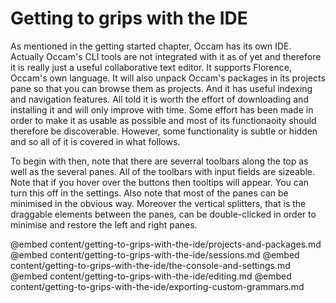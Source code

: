 # Getting to grips with the IDE

As mentioned in the getting started chapter, Occam has its own IDE. 
Actually Occam's CLI tools are not integrated with it as of yet and therefore it is really just a useful collaborative text editor.
It supports Florence, Occam's own language. 
It will also unpack Occam's packages in its projects pane so that you can browse them as projects. 
And it has useful indexing and navigation features.
All told it is worth the effort of downloading and installing it and will only improve with time.
Some effort has been made in order to make it as usable as possible and most of its functionaoity should therefore be discoverable.
However, some functionality is subtle or hidden and so all of it is covered in what follows.

To begin with then, note that there are severral toolbars along the top as well as the several panes.
All of the toolbars with input fields are sizeable.
Note that if you hover over the buttons then tooltips will appear.
You can turn this off in the settings.
Also note that most of the panes can be minimised in the obvious way.
Moreover the vertical splitters, that is the draggable elements between the panes, can be double-clicked in order to minimise and restore the left and right panes.

@embed content/getting-to-grips-with-the-ide/projects-and-packages.md
@embed content/getting-to-grips-with-the-ide/sessions.md
@embed content/getting-to-grips-with-the-ide/the-console-and-settings.md
@embed content/getting-to-grips-with-the-ide/editing.md
@embed content/getting-to-grips-with-the-ide/exporting-custom-grammars.md
